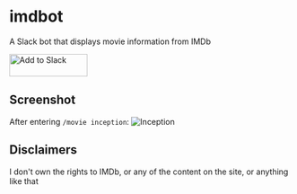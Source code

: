 # imdbot
A Slack bot that displays movie information from IMDb

<a href="https://slack.com/oauth/authorize?client_id=387036727766.517614557781&scope=commands"><img alt="Add to Slack" height="40" width="139" src="https://platform.slack-edge.com/img/add_to_slack.png" srcset="https://platform.slack-edge.com/img/add_to_slack.png 1x, https://platform.slack-edge.com/img/add_to_slack@2x.png 2x" /></a>

## Screenshot
After entering `/movie inception`:
![Inception](https://octodex.github.com/images/yaktocat.png)

## Disclaimers
I don't own the rights to IMDb, or any of the content on the site, or anything like that
